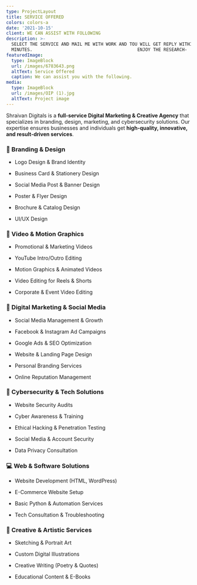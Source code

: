 ```yaml
---
type: ProjectLayout
title: SERVICE OFFERED
colors: colors-a
date: '2021-10-15'
client: WE CAN ASSIST WITH FOLLOWING
description: >-
  SELECT THE SERVICE AND MAIL ME WITH WORK AND TOU WILL GET REPLY WITHIN 15
  MINUTES.                                        ENJOY THE RESEARCH-
featuredImage:
  type: ImageBlock
  url: /images/6783643.png
  altText: Service Offered
  caption: We can assist you with the following.
media:
  type: ImageBlock
  url: /images/OIP (1).jpg
  altText: Project image
---
```

Shraivan Digitals is a **full-service Digital Marketing & Creative Agency** that specializes in branding, design, marketing, and cybersecurity solutions. Our expertise ensures businesses and individuals get **high-quality, innovative, and result-driven services**.



### **🔹 Branding & Design**

*   Logo Design & Brand Identity

*   Business Card & Stationery Design

*   Social Media Post & Banner Design

*   Poster & Flyer Design

*   Brochure & Catalog Design

*   UI/UX Design

### **🎥 Video & Motion Graphics**

*   Promotional & Marketing Videos

*   YouTube Intro/Outro Editing

*   Motion Graphics & Animated Videos

*   Video Editing for Reels & Shorts

*   Corporate & Event Video Editing

### **📢 Digital Marketing & Social Media**

*   Social Media Management & Growth

*   Facebook & Instagram Ad Campaigns

*   Google Ads & SEO Optimization

*   Website & Landing Page Design

*   Personal Branding Services

*   Online Reputation Management

### **🔐 Cybersecurity & Tech Solutions**

*   Website Security Audits

*   Cyber Awareness & Training

*   Ethical Hacking & Penetration Testing

*   Social Media & Account Security

*   Data Privacy Consultation

### **💻 Web & Software Solutions**

*   Website Development (HTML, WordPress)

*   E-Commerce Website Setup

*   Basic Python & Automation Services

*   Tech Consultation & Troubleshooting

### **🎨 Creative & Artistic Services**

*   Sketching & Portrait Art

*   Custom Digital Illustrations

*   Creative Writing (Poetry & Quotes)

*   Educational Content & E-Books



